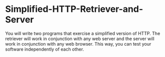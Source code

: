 # Simplified-HTTP-Retriever-and-Server
You will write two programs that exercise a simplified version of HTTP. The retriever will work in conjunction with any web server and the server will work in conjunction with any web browser. This way, you can test your software independently of each other.
